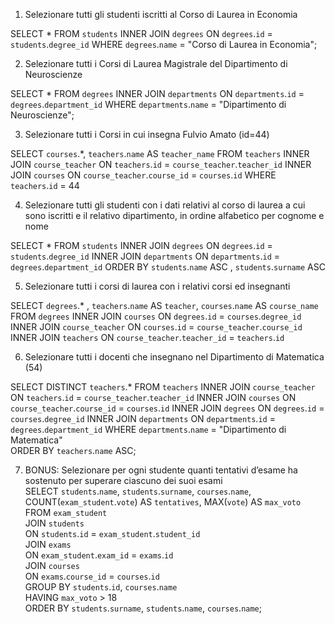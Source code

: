 1. Selezionare tutti gli studenti iscritti al Corso di Laurea in Economia

SELECT *
FROM `students`
INNER JOIN `degrees`
ON `degrees`.`id` = `students`.`degree_id`
WHERE `degrees`.`name` = "Corso di Laurea in Economia";

2. Selezionare tutti i Corsi di Laurea Magistrale del Dipartimento di Neuroscienze

SELECT *
FROM `degrees`
INNER JOIN `departments`
ON `departments`.`id` = `degrees`.`department_id`
WHERE `departments`.`name` = "Dipartimento di Neuroscienze";

3. Selezionare tutti i Corsi in cui insegna Fulvio Amato (id=44)

SELECT `courses`.*, `teachers`.`name` AS `teacher_name`
FROM `teachers`
INNER JOIN `course_teacher`
ON `teachers`.`id` = `course_teacher`.`teacher_id`
INNER JOIN `courses`
ON `course_teacher`.`course_id` = `courses`.`id`
WHERE `teachers`.`id` = 44

4. Selezionare tutti gli studenti con i dati relativi al corso di laurea a cui sono iscritti e il relativo dipartimento, in ordine alfabetico per cognome e nome

SELECT *
FROM `students`
INNER JOIN `degrees`
ON `degrees`.`id` = `students`.`degree_id`
INNER JOIN `departments`
ON `departments`.`id` = `degrees`.`department_id`
ORDER BY `students`.`name` ASC , `students`.`surname` ASC

5. Selezionare tutti i corsi di laurea con i relativi corsi ed insegnanti

SELECT `degrees`.* , `teachers`.`name` AS `teacher`, `courses`.`name` AS `course_name`
FROM `degrees`
INNER JOIN `courses`
ON `degrees`.`id` = `courses`.`degree_id`
INNER JOIN `course_teacher`
ON `courses`.`id` = `course_teacher`.`course_id`
INNER JOIN `teachers`
ON `course_teacher`.`teacher_id` = `teachers`.`id`

6. Selezionare tutti i docenti che insegnano nel Dipartimento di Matematica (54)

SELECT DISTINCT `teachers`.*
FROM `teachers`
INNER JOIN `course_teacher`
ON `teachers`.`id` = `course_teacher`.`teacher_id`
INNER JOIN `courses`
ON `course_teacher`.`course_id` = `courses`.`id`
INNER JOIN `degrees`
ON `degrees`.`id` = `courses`.`degree_id`
INNER JOIN `departments`
ON `departments`.`id` = `degrees`.`department_id`
WHERE `departments`.`name` = "Dipartimento di Matematica"  
ORDER BY `teachers`.`name` ASC;

7. BONUS: Selezionare per ogni studente quanti tentativi d’esame ha sostenuto per superare ciascuno dei suoi esami  
SELECT `students`.`name`, `students`.`surname`, `courses`.`name`, COUNT(`exam_student`.`vote`) AS `tentatives`, MAX(`vote`) AS `max_voto`  
FROM `exam_student`  
JOIN `students`  
ON `students`.`id` = `exam_student`.`student_id`  
JOIN `exams`  
ON `exam_student`.`exam_id` = `exams`.`id`  
JOIN `courses`  
ON `exams`.`course_id` = `courses`.`id`  
GROUP BY `students`.`id`, `courses`.`name`  
HAVING `max_voto` > 18  
ORDER BY `students`.`surname`, `students`.`name`, `courses`.`name`;  



